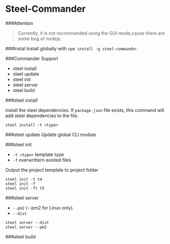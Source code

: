 # Steel-Commander
> 
###Attention
>Currently, it is not recommanded using the GUI mode,cause there are some bug of nodejs.

###Instal
Install globally with `npm install -g steel-commander`.

###Commander Support

* steel install
* steel update
* steel init
* steel server
* steel build

###steel install

install the steel dependencies.
If `package.json` file exists, this command will add steel dependencies to the file.
```javasctipt
steel install -t <type>
```

###steel update
Update global CLI module

###steel init
* `-t <type>`  template type  
* `-f` overwrittern existed files

Output the project template to project folder
```javasctipt
steel init -t t4
steel init -f
steel init -ft t5
```
###steel server
* `--pm2` (--pm2 for Linux only).
* `--dist`

```javasctipt
steel server --dist
steel server --pm2
```
   
###steel build


